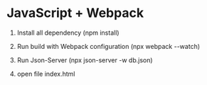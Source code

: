 # JavaScript + Webpack

1. Install all dependency (npm install)

2. Run build with Webpack configuration (npx webpack --watch)

3. Run Json-Server (npx json-server -w db.json)

4. open file index.html